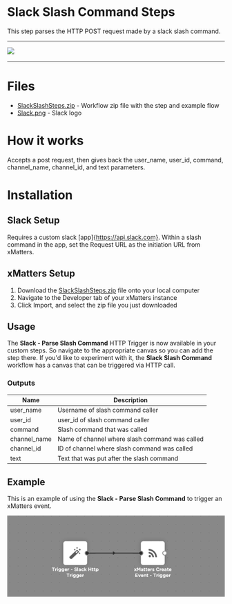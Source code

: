 # Slack Slash Command Steps

This step parses the HTTP POST request made by a slack slash command.


---------

<kbd>
  <img src="https://github.com/xmatters/xMatters-Labs/raw/master/media/disclaimer.png">
</kbd>

---------

# Files

* [SlackSlashSteps.zip](SlackSlashSteps.zip) - Workflow zip file with the step and example flow
* [Slack.png](/Slack.png) - Slack logo

# How it works
Accepts a post request, then gives back the user_name, user_id, command, channel_name, channel_id, and text parameters.


# Installation

## Slack Setup
Requires a custom slack [app]{https://api.slack.com}. Within a slash command in the app, set the Request URL as the initiation URL from xMatters.

## xMatters Setup
1. Download the [SlackSlashSteps.zip](SlackSlashSteps.zip) file onto your local computer
2. Navigate to the Developer tab of your xMatters instance
3. Click Import, and select the zip file you just downloaded


## Usage
The **Slack - Parse Slash Command** HTTP Trigger is now available in your custom steps. So navigate to the appropriate canvas so you can add the step there. If you'd like to experiment with it, the **Slack Slash Command** workflow has a canvas that can be triggered via HTTP call. 


### Outputs

| Name | Description |
| ---- | ----------  |
| user_name | Username of slash command caller |
| user_id | user_id of slash command caller |
| command | Slash command that was called |
| channel_name | Name of channel where slash command was called |
| channel_id | ID of channel where slash command was called |
| text | Text that was put after the slash command |


## Example
This is an example of using the **Slack - Parse Slash Command** to trigger an xMatters event.

<kbd>
	<img src="/media/ExampleFlow.png">
</kbd>

